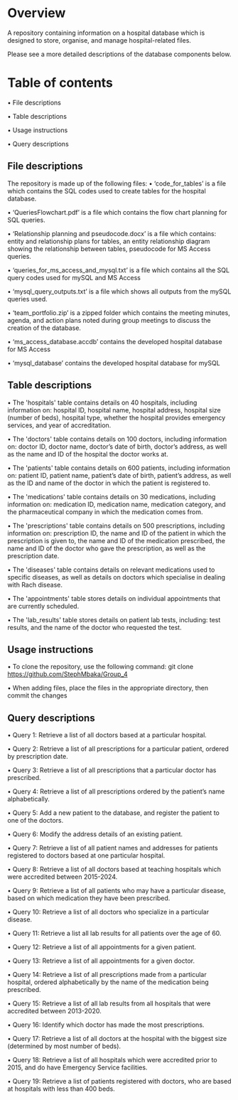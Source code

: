 # Overview

A repository containing information on a hospital database which is designed to store, organise, and manage hospital-related files. 

Please see a more detailed descriptions of the database components below.

# Table of contents

•	File descriptions

•	Table descriptions

•	Usage instructions

•	Query descriptions

## File descriptions

The repository is made up of the following files:
•	‘code_for_tables’ is a file which contains the SQL codes used to create tables for the hospital database.

•	‘QueriesFlowchart.pdf’ is a file which contains the flow chart planning for SQL queries.

•	‘Relationship planning and pseudocode.docx’ is a file which contains: entity and relationship plans for tables, an entity relationship diagram showing the relationship between tables, pseudocode for MS Access queries.

•	‘queries_for_ms_access_and_mysql.txt’ is a file which contains all the SQL query codes used for mySQL and MS Access

•	‘mysql_query_outputs.txt’ is a file which shows all outputs from the mySQL queries used.

•	‘team_portfolio.zip’ is a zipped folder which contains the meeting minutes, agenda, and action plans noted during group meetings to discuss the creation of the database.

•	‘ms_access_database.accdb’ contains the developed hospital database for MS Access

•	‘mysql_database’ contains the developed hospital database for mySQL

## Table descriptions

•	The 'hospitals' table contains details on 40 hospitals, including information on: hospital ID, hospital name, hospital address, hospital size (number of beds), hospital type, whether the hospital provides emergency services, and year of accreditation.

•	The 'doctors' table contains details on 100 doctors, including information on: doctor ID, doctor name, doctor’s date of birth, doctor’s address, as well as the name and ID of the hospital the doctor works at.

•	The 'patients' table contains details on 600 patients, including information on: patient ID, patient name, patient’s date of birth, patient’s address, as well as the ID and name of the doctor in which the patient is registered to.

•	The 'medications' table contains details on 30 medications, including information on: medication ID, medication name, medication category, and the pharmaceutical company in which the medication comes from.

•	The 'prescriptions' table contains details on 500 prescriptions, including information on: prescription ID, the name and ID of the patient in which the prescription is given to, the name and ID of the medication prescribed, the name and ID of the doctor who gave the prescription, as well as the prescription date.

•	The 'diseases' table contains details on relevant medications used to specific diseases, as well as details on doctors which specialise in dealing with Rach disease.

•	The 'appointments' table stores details on individual appointments that are currently scheduled.

•	The 'lab_results' table stores details on patient lab tests, including: test results, and the name of the doctor who requested the test.

## Usage instructions

•	To clone the repository, use the following command: git clone https://github.com/StephMbaka/Group_4

•	When adding files, place the files in the appropriate directory, then commit the changes

## Query descriptions

•	Query 1: Retrieve a list of all doctors based at a particular hospital. 

•	Query 2: Retrieve a list of all prescriptions for a particular patient, ordered by prescription date. 

•	Query 3: Retrieve a list of all prescriptions that a particular doctor has prescribed. 

•	Query 4: Retrieve a list of all prescriptions ordered by the patient’s name alphabetically. 

•	Query 5: Add a new patient to the database, and register the patient to one of the doctors. 

•	Query 6: Modify the address details of an existing patient.

•	Query 7: Retrieve a list of all patient names and addresses for patients registered to doctors based at one particular hospital.

•	Query 8: Retrieve a list of all doctors based at teaching hospitals which were accredited between 2015-2024. 

•	Query 9: Retrieve a list of all patients who may have a particular disease, based on which medication they have been prescribed.

•	Query 10: Retrieve a list of all doctors who specialize in a particular disease. 

•	Query 11: Retrieve a list all lab results for all patients over the age of 60. 

•	Query 12: Retrieve a list of all appointments for a given patient. 

•	Query 13: Retrieve a list of all appointments for a given doctor. 

•	Query 14: Retrieve a list of all prescriptions made from a particular hospital, ordered alphabetically by the name of the medication being prescribed.

•	Query 15: Retrieve a list of all lab results from all hospitals that were accredited between 2013-2020. 

•	Query 16: Identify which doctor has made the most prescriptions. 

•	Query 17: Retrieve a list of all doctors at the hospital with the biggest size (determined by most number of beds). 

•	Query 18: Retrieve a list of all hospitals which were accredited prior to 2015, and do have Emergency Service facilities. 

•	Query 19: Retrieve a list of patients registered with doctors, who are based at hospitals with less than 400 beds. 

